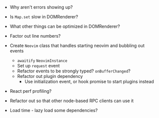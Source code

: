 
- Why aren't errors showing up?

- Is `Map.set` slow in DOMRenderer?
- What other things can be optimized in DOMRenderer?
- Factor out line numbers?

- Create `Neovim` class that handles starting neovim and bubbling out events
    - `awaitify` `NeovimInstance`
    - Set up `request` event
    - Refactor events to be strongly typed? `onBufferChanged`?
    - Refactor out plugin dependency
        - Use initialization event, or hook promise to start plugins instead

- React perf profiling?
- Refactor out so that other node-based RPC clients can use it

- Load time - lazy load some dependencies?
